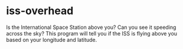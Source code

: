 # iss-overhead

Is the International Space Station above you? Can you see it speeding across the sky? This program will tell you if the ISS is flying above you based on your longitude and latitude.
